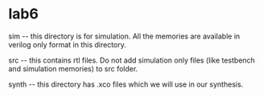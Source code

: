 # lab6
sim -- this directory is for simulation. All the memories are available in verilog only format in this directory.

src -- this contains rtl files. Do not add simulation only files (like testbench and simulation memories) to src folder.

synth -- this directory has .xco files which we will use in our synthesis.
